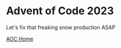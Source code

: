 # Advent of Code 2023

Let's fix that freaking snow production ASAP

[AOC Home](https://adventofcode.com)
